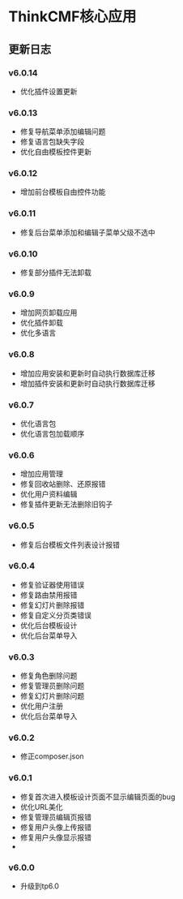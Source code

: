 # ThinkCMF核心应用

## 更新日志
### v6.0.14
* 优化插件设置更新

### v6.0.13
* 修复导航菜单添加编辑问题
* 修复语言包缺失字段
* 优化自由模板控件更新

### v6.0.12
* 增加前台模板自由控件功能

### v6.0.11
* 修复后台菜单添加和编辑子菜单父级不选中

### v6.0.10
* 修复部分插件无法卸载

### v6.0.9
* 增加网页卸载应用
* 优化插件卸载
* 优化多语言

### v6.0.8
* 增加应用安装和更新时自动执行数据库迁移
* 增加插件安装和更新时自动执行数据库迁移

### v6.0.7
* 优化语言包
* 优化语言包加载顺序

### v6.0.6
* 增加应用管理
* 修复回收站删除、还原报错
* 优化用户资料编辑
* 修复插件更新无法删除旧钩子

### v6.0.5
* 修复后台模板文件列表设计报错

### v6.0.4
* 修复验证器使用错误
* 修复路由禁用报错
* 修复幻灯片删除报错
* 修复自定义分页类错误  
* 优化后台模板设计
* 优化后台菜单导入

### v6.0.3
* 修复角色删除问题
* 修复管理员删除问题
* 修复幻灯片删除问题
* 优化用户注册
* 优化后台菜单导入

### v6.0.2
* 修正composer.json

### v6.0.1
* 修复首次进入模板设计页面不显示编辑页面的bug
* 优化URL美化
* 修复管理员编辑页报错
* 修复用户头像上传报错
* 修复用户头像显示报错
* 
### v6.0.0
* 升级到tp6.0

